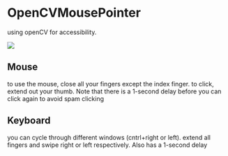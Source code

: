 # OpenCVMousePointer

using openCV for accessibility.

![](https://github.com/angryraptor108/ai_accessibilitytool/blob/main/videodemo.gif)

## Mouse

to use the mouse, close all your fingers except the index finger. to click, extend out your thumb. Note that there is a 1-second delay before you can click again to avoid spam clicking

## Keyboard

you can cycle through different windows (cntrl+right or left). extend all fingers and swipe right or left respectively. Also has a 1-second delay
